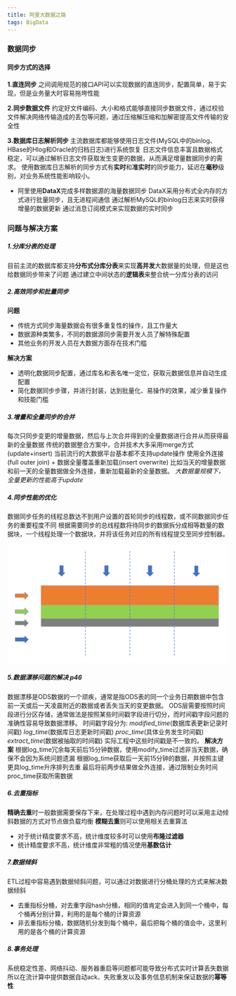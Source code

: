 ```yaml
---
title: 阿里大数据之路
tags: BigData
---
```


### 数据同步
#### 同步方式的选择
**1.直连同步**
之间调用规范的接口API可以实现数据的直连同步，配置简单，易于实现，但是业务量大时容易拖垮性能

**2.同步数据文件**
约定好文件编码、大小和格式能够直接同步数据文件，通过校验文件解决网络传输造成的丢包等问题，通过压缩解压缩和加解密提高文件传输的安全性

**3.数据库日志解析同步**
主流数据库都能够使用日志文件(MySQL中的binlog、HBase的Hlog和Oracle的归档日志)进行系统恢复
日志文件信息丰富且数据格式稳定，可以通过解析日志文件获取发生变更的数据，从而满足增量数据同步的需求。
使用数据库日志解析的同步方式有**实时**和**准实时**的同步能力，延迟在**毫秒**级别，对业务系统性能影响较小。

 * 阿里使用**DataX**完成多样数据源的海量数据同步
    DataX采用分布式全内存的方式进行批量同步，且无进程间通信
    通过解析MySQL的binlog日志来实时获得增量的数据更新
    通过消息订阅模式来实现数据的实时同步

### 问题与解决方案

##### 1.分库分表的处理
目前主流的数据库都支持**分布式分库分表**来实现**高并发**大数据量的处理，但是这也给数据同步带来了问题
通过建立中间状态的**逻辑表**来整合统一分库分表的访问
<!-- Taobao Distributed Data Layer -->

##### 2.高效同步和批量同步
**问题**
 * 传统方式同步海量数据会有很多重复性的操作，且工作量大
 * 数据源种类繁多，不同的数据源同步需要开发人员了解特殊配置
 * 其他业务的开发人员在大数据方面存在技术门槛

**解决方案**
 * 透明化数据同步配置，通过库名和表名唯一定位，获取元数据信息并自动生成配置
 * 简化数据同步步骤，并进行封装，达到批量化、易操作的效果，减少重复操作和技能门槛
<!-- OneClick -->

##### 3.增量和全量同步的合并
每次只同步变更的增量数据，然后与上次合并得到的全量数据进行合并从而获得最新的全量数据
传统的数据整合方案中，合并技术大多采用merge方式(update+insert)
当前流行的大数据平台基本都不支持update操作
使用全外连接(full outer join) + 数据全量覆盖重新加载(insert overwrite)
比如当天的增量数据和前一天的全量数据做全外连接，重新加载最新的全量数据。
*大数据量规模下，全量更新的性能高于update*

##### 4.同步性能的优化
数据同步任务的线程总数达不到用户设置的首轮同步的线程数，或不同数据同步任务的重要程度不同
根据需要同步的总线程数将待同步的数据拆分成相等数量的数据块，一个线程处理一个数据块，并将该任务对应的所有线程提交至同步控制器。

![](aliBigData/ali.png)

<!-- TODO 图示 -->

##### 5.数据漂移问题的解决 *p46*
数据漂移是ODS数据的一个顽疾，通常是指ODS表的同一个业务日期数据中包含前一天或后一天凌晨附近的数据或者丢失当天的变更数据。
ODS层需要按照时间段进行分区存储，通常做法是按照某些时间戳字段进行切分，而时间戳字段问题的准确性容易导致数据漂移。
时间戳字段分为:
*modified_time*(数据库表更新记录时间戳)
*log_time*(数据库日志更新时间戳)
*proc_time*(具体业务发生时间戳)
*extract_time*(数据被抽取的时间戳)
实际工程中这些时间戳是不一致的。
**解决方案**
根据log_time冗余每天前后15分钟数据，使用modify_time过滤非当天数据，确保不会因为系统问题遗漏
根据log_time获取后一天前15分钟的数据，并按照主键更具log_time升序排列去重
最后将前两步结果做全外连接，通过限制业务时间proc_time获取所需数据


##### 6.去重指标
**精确去重**时一般数据需要保存下来，在处理过程中遇到内存问题时可以采用主动倾斜数据的方式对节点做负载均衡
**模糊去重**则可以使用相关去重算法
 * 对于统计精度要求不高，统计维度较多时可以使用**布隆过滤器**
 * 统计精度要求不高，统计维度非常粗的情况使用**基数估计**

##### 7.数据倾斜
ETL过程中容易遇到数据倾斜问题，可以通过对数据进行分桶处理的方式来解决数据倾斜
 * 去重指标分桶，对去重字段hash分桶，相同的值肯定会进入到同一个桶中，每个桶再分别计算，利用的是每个桶的计算资源
 * 非去重指标分桶，数据随机分发到每个桶中，最后把每个桶的值会中，这里利用的是各个桶的计算资源

##### 8.事务处理
系统稳定性差、网络抖动、服务器重启等问题都可能导致分布式实时计算丢失数据
所以在流计算中提供数据自动ack、失败重发以及事务信息机制来保证数据的**幂等性**

